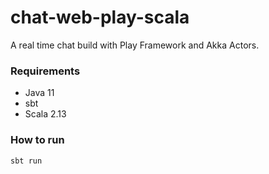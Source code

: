 # chat-web-play-scala
A real time chat build with Play Framework and Akka Actors.

### Requirements
- Java 11
- sbt
- Scala 2.13

### How to run
```sh
sbt run
```